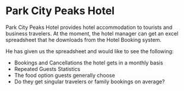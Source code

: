 # Park City Peaks Hotel

Park City Peaks Hotel provides hotel accommodation to tourists and business travelers. At the moment, the hotel manager can get an excel spreadsheet that he downloads from the Hotel Booking system.



He has given us the spreadsheet and would like to see the following:

* Bookings and Cancellations the hotel gets in a monthly basis
* Repeated Guests Statistics
* The food option guests generally choose
* Do they get singular travelers or family bookings on average?

